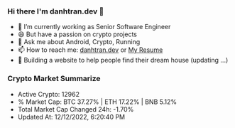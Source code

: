 ### Hi there I'm danhtran.dev 👋

- 🔭 I’m currently working as Senior Software Engineer
- 😄 But have a passion on crypto projects
- 💬 Ask me about Android, Crypto, Running 
- 📫 How to reach me: <a href="https://danhtran.dev" target="_blank">danhtran.dev</a> or <a href="Dan-Resume.pdf" target="_blank">My Resume</a>
- 🌱 Building a website to help people find their dream house (updating ...)

### Crypto Market Summarize
- Active Crypto: 12962
- % Market Cap: BTC 37.27% | ETH 17.22% | BNB 5.12%
- Total Market Cap Changed 24h: -1.70%
- Updated At: 12/12/2022, 6:20:40 PM
